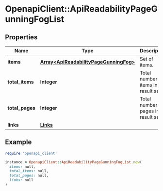 # OpenapiClient::ApiReadabilityPageGunningFogList

## Properties

| Name | Type | Description | Notes |
| ---- | ---- | ----------- | ----- |
| **items** | [**Array&lt;ApiReadabilityPageGunningFog&gt;**](ApiReadabilityPageGunningFog.md) | Set of items. |  |
| **total_items** | **Integer** | Total number of items in result set. |  |
| **total_pages** | **Integer** | Total number of pages in result set. |  |
| **links** | [**Links**](Links.md) |  | [optional] |

## Example

```ruby
require 'openapi_client'

instance = OpenapiClient::ApiReadabilityPageGunningFogList.new(
  items: null,
  total_items: null,
  total_pages: null,
  links: null
)
```

